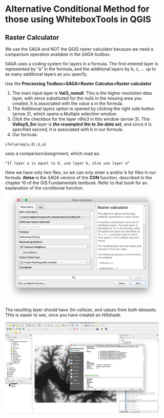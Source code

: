 # Alternative Conditional Method for those using WhiteboxTools in QGIS

## Raster Calculator

We use the SAGA and NOT the QGIS raster calculator because we need a comparison operation available in the SAGA toolbox.

SAGA uses a coding system for layers in a formula.  The first entered layer is represented by “a” in the formula, and the additional layers by b, c, … up to as many additional layers as you specify.

Use the **Processing Toolbox>SAGA>Raster Calculus>Raster calculator**

1. The main input layer is **Val3_nonull**. This is the higher resolution data layer, with zeros substituted for the nulls in the missing area you created. It is associated with the value a in the formula.
2. The Additional layers option is opened by clicking the right side button (arrow 2), which opens a Multiple selection window.
3. Click the checkbox for the layer v9to3 in this window (arrow 3).  This **Valley9_3m** layer is **_the resampled 9m to 3m data set_**, and since it is specified second, it is associated with b in our formula.
4. Our formula:

`ifelse(eq(a,0),b,a)`


uses a comparison/assignment, which read as:

`“If layer a is equal to 0, use layer b, else use layer a”`

Here we have only two files, so we can only enter a and/or b for files in our formula. **ifelse** is the SAGA version of the **CON** function, described in the chapter 10 of the GIS Fundamentals textbook. Refer to that book for an explanation of the conditional function.
![](images/Conditionals_in_QGIS-bb533c93.png)

The resulting layer should have 3m  cellsize, and  values from both datasets. THis is easier to see, once you have created an Hillshade.

![](images/Conditionals_in_QGIS-2ed79426.png)
